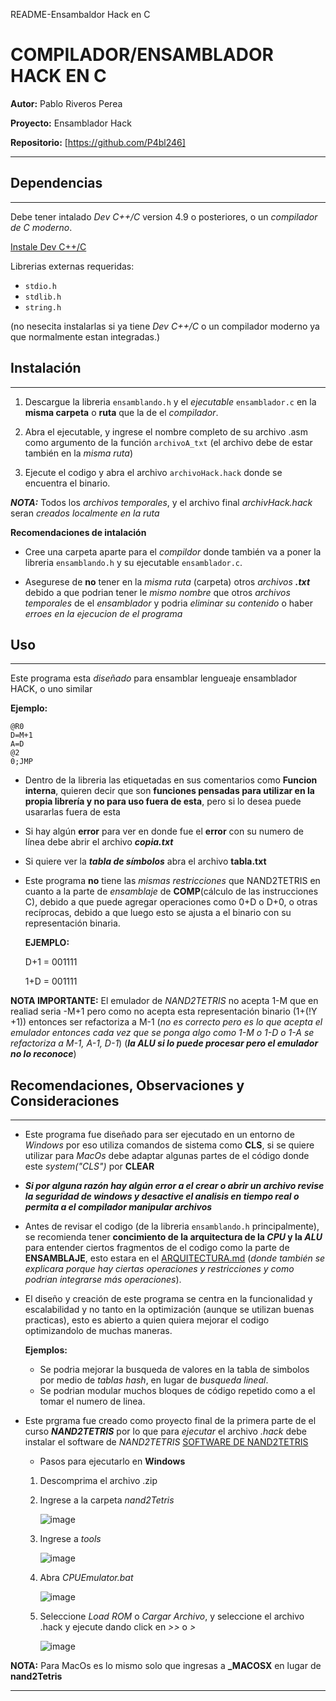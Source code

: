  README-Ensambaldor Hack en C
 # COMPILADOR/ENSAMBLADOR HACK EN C
  **Autor:** Pablo Riveros Perea
  
  **Proyecto:** Ensamblador Hack
  
  **Repositorio:**  [https://github.com/P4bl246]
  
  ------------------------------------------------------
 ## Dependencias

 ------------------------------------------------------
 Debe tener intalado *Dev C++/C* version 4.9 o posteriores, o un *compilador de C moderno*.
 
 [Instale Dev C++/C](https://sourceforge.net/projects/dev-cpp/)

 Librerias externas requeridas: 
  * `stdio.h` 
  * `stdlib.h` 
  * `string.h` 
 
 (no nesecita instalarlas si ya tiene *Dev C++/C* o un compilador moderno ya que normalmente estan integradas.)
 
## Instalación

------------------------------------------------------
1. Descargue la libreria `ensamblando.h` y el *ejecutable* `ensamblador.c` en la **misma carpeta** o **ruta** que la de el *compilador*.

2. Abra el ejecutable, y ingrese el nombre completo de su archivo .asm como argumento de la función `archivoA_txt` (el archivo debe de estar también en la *misma ruta*)
   
3. Ejecute el codigo y abra el archivo `archivoHack.hack` donde se encuentra el binario.

***NOTA:*** Todos los *archivos temporales*, y el archivo final *archivHack.hack* seran *creados localmente en la ruta*

**Recomendaciones de intalación**

* Cree una carpeta aparte para el *compildor* donde también va a poner la libreria `ensamblando.h` y su ejecutable `ensamblador.c`.
 
* Asegurese de **no** tener en la *misma ruta* (carpeta) otros *archivos* ***.txt*** debido a que podrian tener le *mismo nombre* que otros *archivos temporales* de el *ensamblador* y podria *eliminar su contenido* o haber *erroes en la ejecucion de el programa*

## Uso

------------------------------------------------------
Este programa esta *diseñado* para ensamblar lengueaje ensamblador HACK, o uno similar

**Ejemplo:**
~~~
@R0
D=M+1
A=D
@2
0;JMP
~~~

* Dentro de la libreria las etiquetadas en sus comentarios como **Funcion interna**, quieren decir que son **funciones pensadas para utilizar en la propia librería y no para uso fuera de esta**, pero si lo desea puede usararlas fuera de esta

* Si hay algún **error** para ver en donde fue el **error** con su numero de línea debe abrir el archivo ***copia.txt***

* Si quiere ver la ***tabla de símbolos*** abra el archivo **tabla.txt**

* Este programa **no** tiene las *mismas restricciones* que NAND2TETRIS en cuanto a la parte de *ensamblaje* de **COMP**(cálculo de las instrucciones C), debido a que puede agregar operaciones como 0+D o D+0, o otras recíprocas, debido a que luego esto se ajusta a el binario con su representación binaria.

  **EJEMPLO:**
  
  D+1 = 001111
  
  1+D = 001111
  
**NOTA IMPORTANTE:** El emulador de *NAND2TETRIS* no acepta 1-M que en realiad seria -M+1 pero como no acepta esta representación binario (1+(!Y +1)) entonces ser refactoriza a M-1 (*no es correcto pero es lo que acepta el emulador entonces cada vez que se ponga algo como 1-M o 1-D o 1-A se refactoriza a M-1, A-1, D-1*) (***la ALU si lo puede procesar pero el emulador no lo reconoce***)

## Recomendaciones, Observaciones y Consideraciones

 ------------------------------------------------
* Este programa fue diseñado para ser ejecutado en un entorno de *Windows* por eso utiliza comandos de sistema como **CLS**, si se quiere utilizar para *MacOs* debe adaptar algunas partes de el código donde este *system("CLS")* por **CLEAR**
  
* ***Si por alguna razón hay algún error a el crear o abrir un archivo revise la seguridad de windows y desactive el analisis en tiempo real o permita a el compilador manipular archivos***

* Antes de revisar el codigo (de la libreria `ensamblando.h` principalmente), se recomienda tener **concimiento de la arquitectura de la *CPU* y la *ALU*** para entender ciertos fragmentos de el codigo como la parte de **ENSAMBLAJE**, esto estara en el [ARQUITECTURA.md](https://github.com/P4bl246/Ensamblador/blob/e50e91bbd4e8a84b83cbad30191bdc36ba5f4548/ARQUITECTURA.md) (*donde también se explicara porque hay ciertas operaciones y restricciones y como podrian integrarse más operaciones*).

* El diseño y creación de este programa se centra en la funcionalidad y escalabilidad y no tanto en la optimización (aunque se utilizan buenas practicas), esto es abierto a quien quiera mejorar el codigo optimizandolo de muchas maneras.

   **Ejemplos:**
    * Se podria mejorar la busqueda de valores en la tabla de simbolos por medio de *tablas hash*, en lugar de *busqueda lineal*.
    * Se podrian modular muchos bloques de código repetido como a el tomar el numero de linea.
 
* Este prgrama fue creado como proyecto final de la primera parte de el curso ***NAND2TETRIS*** por lo que para *ejecutar* el archivo *.hack* debe instalar el software de *NAND2TETRIS*
   [SOFTWARE DE NAND2TETRIS](https://www.nand2tetris.org/software)
  
   * Pasos para ejecutarlo en **Windows**
     
  1. Descomprima el archivo .zip
  
  2. Ingrese a la carpeta *nand2Tetris*

     ![image](https://github.com/user-attachments/assets/c79bfabc-fa18-473f-8a2d-430c16a5152c)
  
  3. Ingrese a *tools*
  
     ![image](https://github.com/user-attachments/assets/3d02e465-eb4d-4e3c-a30c-56852bfecdab)
  
  4. Abra *CPUEmulator.bat*
  
     ![image](https://github.com/user-attachments/assets/dd05c2ea-fe7c-45ab-b3a2-a39e5c8c57f9)

  5. Seleccione *Load ROM* o *Cargar Archivo*, y seleccione el archivo .hack y ejecute dando click en *>>* o *>*
     
     ![image](https://github.com/user-attachments/assets/49a07fc2-2d1d-4054-a7f1-43fb40156316)

**NOTA:** Para MacOs es lo mismo solo que ingresas a **_MACOSX** en lugar de **nand2Tetris**

-------------------------------------------------
